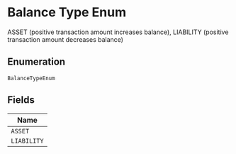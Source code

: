 
# Balance Type Enum

ASSET (positive transaction amount increases balance), LIABILITY (positive transaction amount decreases balance)

## Enumeration

`BalanceTypeEnum`

## Fields

| Name |
|  --- |
| `ASSET` |
| `LIABILITY` |

